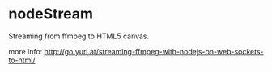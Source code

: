 # nodeStream
Streaming from ffmpeg to HTML5 canvas.

more info: http://go.yuri.at/streaming-ffmpeg-with-nodejs-on-web-sockets-to-html/
